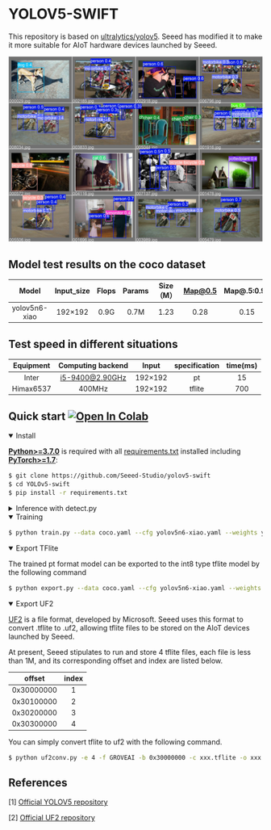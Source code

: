 # YOLOV5-SWIFT

This repository is based on [ultralytics/yolov5](https://github.com/ultralytics/yolov5). Seeed has modified it to make it more suitable for AIoT hardware devices launched by Seeed.

![image](./extra/test_show.jpg)


## Model test results on the coco dataset

  Model | Input_size|Flops| Params | Size（M） |Map@0.5|Map@.5:0.95
 :-----:|:-----:|:----------:|:----:|:----:|:----:|:----:|
 yolov5n6-xiao| 192×192| 0.9G|0.7M|1.23| 0.28|0.15

## Test speed in different situations

Equipment|Computing backend|Input|specification|time(ms)
:---:|:---:|:---:|:---:|:---:|
Inter|i5-9400@2.90GHz|192×192|pt|15
Himax6537|400MHz|192×192|tflite|700



## <div>Quick start  <a href="https://colab.research.google.com/github/Seeed-Studio/yolov5-swift/blob/master/tutorial.ipynb" target="_parent"><img src="https://colab.research.google.com/assets/colab-badge.svg" alt="Open In Colab"/></a> </div> 

<details open>
<summary>Install</summary>

[**Python>=3.7.0**](https://www.python.org/) is required with all
[requirements.txt](https://github.com/Seeed-Studio/yolov5-swift/blob/master/requirements.txt) installed including
[**PyTorch>=1.7**](https://pytorch.org/get-started/locally/):

<!-- $ sudo apt update && apt install -y libgl1-mesa-glx libsm6 libxext6 libxrender-dev -->

```bash
$ git clone https://github.com/Seeed-Studio/yolov5-swift
$ cd YOLOv5-swift
$ pip install -r requirements.txt
```

</details>

<details>
<summary>Inference with detect.py</summary>

`detect.py` runs inference on a variety of sources, downloading models automatically from
the [YOLOv5n6-xiao](https://github.com/ultralytics/yolov5/releases) and saving results to `runs/detect`.

```bash
$ python detect.py --source 0  # webcam
                            file.jpg  # image 
                            file.mp4  # video
                            path/  # directory
                            path/*.jpg  # glob
                            'https://youtu.be/NUsoVlDFqZg'  # YouTube
                            'rtsp://example.com/media.mp4'  # RTSP, RTMP, HTTP stream
```

</details>

<details open>
<summary>Training</summary>

```bash
$ python train.py --data coco.yaml --cfg yolov5n6-xiao.yaml --weights yolov5n6-xiao.pt --batch-size 128    
```

</details>  
<details open>
<summary>Export TFlite</summary>

The trained pt format model can be exported to the int8 type tflite model by the following command

```bash
$ python export.py --data coco.yaml --cfg yolov5n6-xiao.yaml --weights yolov5n6-xiao.pt --imgsz 192 --int8   
```

</details>  

</details>  
<details open>
<summary>Export UF2</summary>

[UF2](https://github.com/microsoft/uf2) is a file format, developed by Microsoft. Seeed uses this format to convert .tflite to .uf2, allowing tflite files to be stored on the AIoT devices launched by Seeed.

At present, Seeed stipulates to run and store 4 tflite files, each file is less than 1M, and its corresponding offset and index are listed below.

 offset|index
:---:|:---:|
|0x30000000|1|
|0x30100000|2|
|0x30200000|3|
|0x30300000|4|

You can simply convert tflite to uf2 with the following command.

```bash
$ python uf2conv.py -e 4 -f GROVEAI -b 0x30000000 -c xxx.tflite -o xxx.uf2
```

</details>  




## References
[1] [Official YOLOV5 repository](https://github.com/ultralytics/yolov5/)

[2] [Official UF2 repository](https://github.com/microsoft/uf2)
